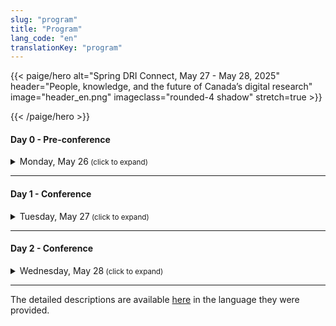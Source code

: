```yaml
---
slug: "program"
title: "Program"
lang_code: "en"
translationKey: "program"
---
```

{{< paige/hero
    alt="Spring DRI Connect, May 27 - May 28, 2025"
    header="People, knowledge, and the future of Canada’s digital research"
    image="header_en.png"
    imageclass="rounded-4 shadow"
    stretch=true >}}

{{< /paige/hero >}}

#### Day 0 - Pre-conference

<details>
  <summary class="h5">Monday, May 26<small class="text-muted d-print-none"> (click to expand)</small></summary>
  <div class="container">
    <div class="row mt-2">
      <div class="col-3 col-sm-2 bg-primary text-white">Time</div>
      <div class="col-3 bg-primary text-white">Location</div>
      <div class="col bg-primary text-white">Description</div>
    </div>
    <div class="row my-3">
      <div class="col-3 col-sm-2 text-nowrap">
        1:30 pm
        <span class="d-inline d-lg-none"><br /></span>
        (3 hours)
      </div>
      <div class="col-3">École de technologie supérieure</div>
      <div class="col">
      <details>
          <summary class="h6">Magic Castle Workshop</summary>
          <p>
            <a href="https://docs.google.com/forms/d/e/1FAIpQLSdkUnZFEvWUTUX4naHZSx_pGKOjP5MA_j3GhVXdR9ebpIHU7w/viewform" target="_blank">Registration form</a>
          </p>
        </details>
        </div>
    </div>
  </div>
</details>

<hr />

#### Day 1 - Conference

<details>
  <summary class="h5">Tuesday, May 27<small class="text-muted d-print-none"> (click to expand)</small></summary>
  <div class="container">
    <div class="row mt-2">
      <div class="col-3 col-sm-2 bg-primary text-white">Time</div>
      <div class="col-3 bg-primary text-white">Room</div>
      <div class="col bg-primary text-white">Description</div>
    </div>
    <div class="row my-3">
      <div class="col-3 col-sm-2 text-nowrap">
        8:00 am
        <span class="d-inline d-lg-none"><br /></span>
        (60 min)
      </div>
      <div class="col-3">Atrium</div>
      <div class="col">Registration</div>
    </div>
    <div class="row my-4">
      <div class="col-3 col-sm-2 text-nowrap">
        9:00 am
        <span class="d-inline d-lg-none"><br /></span>
        (30 min)
      </div>
      <div class="col-3">BMO Amphitheatre</div>
      <div class="col">Opening Remarks</div>
    </div>
    <div class="row my-3">
      <div class="col-3 col-sm-2 text-nowrap">
        9:30 am
        <span class="d-inline d-lg-none"><br /></span>
        (60 min)
      </div>
      <div class="col-3">BMO Amphitheatre</div>
      <div class="col">
        <details>
          <summary class="h6">Keynote - AI’s role in digital research, ethical considerations in AI adoption, or data-driven decision-making in research environments
          </summary>
          <p>
            Dr. Sidney Shapiro, Business Analytics Professor and AI Researcher at the University of Lethbridge
          </p>
          <p>
          Artificial intelligence (and more recently, Generative AI) is rapidly transforming research across disciplines in Canada—shaping how studies are designed, how data is analyzed, and how knowledge is produced. This evolution is bringing about fundamental changes to research workflows, methods, and infrastructure. At the same time, it raises critical questions about how public research institutions can engage with AI meaningfully and sustainably, particularly in the context of growing disparities in digital research capacity.
          </p>
          <p>
          This keynote will examine the current and emerging role of AI in Canadian research, with a focus on infrastructure challenges and strategic considerations. While private industry has advanced rapidly in developing generative AI technologies using vast computational resources, academic institutions face structural limitations that affect their ability to keep pace. Limited access to high-performance computing, specialized engineering expertise, and integrated systems continues to restrict what public institutions can build, implement, or study. As generative AI becomes both a method for research and a subject of research itself, the question becomes: what infrastructure and strategy are needed to support this work in the academic context?
         </p>
         <p>
         The talk will highlight how AI is being used as a research tool to support discovery, enhance analysis, and enable new forms of scholarly communication. It will also address the increasing significance of generative AI as an object of research, with active inquiry taking place across domains such as ethics, linguistics, education, and computational science. This dual role presents a set of unique challenges for research planning, funding, and institutional coordination.
         </p>
         <p>
         Key issues to be addressed include uneven access to advanced computing infrastructure, gaps in workforce readiness, and the growing need for national coordination around shared resources such as compute, data, and software. The session will also explore how institutional and policy frameworks can support responsible AI adoption, with attention to governance, training, and ethical oversight. The keynote will conclude by outlining strategic priorities for building sustainable AI capacity in Canada's research ecosystem. These priorities extend beyond technical infrastructure to include talent development, interdisciplinary collaboration, and investment models that reflect both the promise and the complexity of AI in research.
          </p>
         </details>
       </div>
    </div>
    <div class="row my-3" style="background-color: rgba(255, 192, 0, 0.1)">
      <div class="col-3 col-sm-2 text-nowrap">
        10:30
        <span class="d-inline d-lg-none"><br /></span>
        (30 min)
      </div>
      <div class="col-3">Atrium</div>
      <div class="col">Break</div>
    </div>
    <div class="row my-3">
      <div class="col-3 col-sm-2 text-nowrap">
        11:00 am
        <span class="d-inline d-lg-none"><br /></span>
        (15 min)
      </div>
      <div class="col-3">BMO Amphitheatre</div>
      <div class="col">
        <details>
          <summary class="h6">Strengthening Global Training and Skills Development Partnerships: The ARDC-Alliance Staff Exchange Initiative
          </summary>
          <p>
            Catherine Di Vita, Training Coordinator, Digital Research Alliance of Canada; Kathryn Unsworth, Manager, Skilled Workforce Development, Australian Research Data Commons
          </p>
          <p>
            This presentation explores the staff exchange between the Alliance and the Australian Research Data Commons. We’ll provide an overview of both organizations, share priorities and insights from the first exchange, highlight progress to date, and outline plans to deepen international collaboration in DRI training and workforce development in both jurisdictions.
          </p>
        </details>
      </div>
    </div>
    <div class="row my-3">
      <div class="col-3 col-sm-2 text-nowrap">
        11:15 am
        <span class="d-inline d-lg-none"><br /></span>
        (15 min)
      </div>
      <div class="col-3">BMO Amphitheatre</div>
      <div class="col">
        <details>
          <summary class="h6">Optimizing Training Reporting in Canada's Digital Research Infrastructure ecosystem: An ACENET led Pilot Project
          </summary>
          <p>
            Ines Hessler, CTO, ACENET
          </p>
          <p>
            Over the past decade, training has become an increasingly important part of our mission, with demand continuing to grow. To enhance our offerings and better leverage the data we collect, we launched a pilot project aimed at streamlining and standardizing training data collection and reporting processes. Since we don’t yet have full confidence in which metrics will best meet the Alliance’s national reporting needs, this project also includes a collaborative component to align our approach with broader Federation expectations.
          </p>
        </details>
      </div>
    </div>
    <div class="row my-3">
      <div class="col-3 col-sm-2 text-nowrap">
        11:30 am
        <span class="d-inline d-lg-none"><br /></span>
        (15 min)
      </div>
      <div class="col-3">BMO Amphitheatre</div>
        <div class="col">
          <details>
            <summary class="h6">User Certification: Let's do it!
            </summary>
            <p>
              Sergey Mashchenko, High Performance Computing Technical Consultant at SHARCNET, and Paul Preney, High Performance Computing Technical Consultant at the University of Windsor
            </p>
            <p>
              In this presentation, we will discuss pros and cons of requiring users to go through a certification procedure. This can be a good way to force users to get some basic training, reducing a waste of the computing and staff resources.
            </p>
          </details>
        </div>
    </div>
    <div class="row my-3">
      <div class="col-3 col-sm-2 text-nowrap">
        <span class="d-inline d-lg-none"><br /></span>
        11:45 AM
        <span class="d-inline d-lg-none"><br /></span>
        (15 min)
        </div>
      <div class="col-3">BMO Amphitheatre</div>
        <div class="col">
          <details>
            <summary class="h6">Redefining Training Discovery: An Introduction to Explora, the New Training Portal
            </summary>
            <p>
              Catherine Di Vita, Training Coordinator, Digital Research Alliance of Canada; Ramses van Zon, HPC Systems Analyst, SciNet/ Chair, National Training Coordination Council; Chris Want, Programmer/Analyst, University of Alberta
            </p>
            <p>
              This presentation will cover the development of Explora, the National Training Discovery Portal, focusing on phase one: a centralized platform for the discovery of national DRI training events. We will demo Explora, discuss the need for wider access to training, development challenges, and invite community feedback to shape future versions.
            </p>
          </details>
        </div>
    </div>
    <div class="row my-3" style="background-color: rgba(255, 192, 0, 0.1)">
      <div class="col-3 col-sm-2 text-nowrap">
        12 PM
        <span class="d-inline d-lg-none"><br /></span>
        (60 min)
      </div>
      <div class="col-3">Atrium</div>
      <div class="col">Lunch</div>
    </div>
    <div class="row my-3">
      <div class="col-3 col-sm-2 text-nowrap">
        1 PM
        <span class="d-inline d-lg-none"><br /></span>
        (75 min)
      </div>
      <div class="col-3"></div>
      <div class="col"></div>
    </div>
    <details><!--start of Stream 1 details-->
      <summary class="h6"><strong>Stream 1: Advancing HPC</strong>
          </summary>
   <div class="row my-3">
      <div class="col-3 col-sm-2 text-nowrap">
        1:00 PM
        <span class="d-inline d-lg-none"><br /></span>
        (30 min)
      </div>
      <div class="col-3">BMO Amphitheatre</div>
      <div class="col">
        <details>
            <summary class="h6">The Future of HPC in the age of AI (AI clusters vs HPC systems. Are we ready?)
            </summary>
            <p>
              Roman Baranowski, DRI Software Architect, ARC UBC; Jeff Albert, Manager and Architect, Advanced Research Computing Infrastructure, University of Victoria
            <p>
              In this talk /panel discussion I/we would like to talk/discuss about the architectural differences between AI and 'typical' HPC based workflows and try to address the challenges we are facing and find a path forward.  We as an Alliance Community have to be ready .... so let's talk....
            </p>
          </details>
      </div>
    </div>
    <div class="row my-3">
      <div class="col-3 col-sm-2 text-nowrap">1:30 PM
        <span class="d-inline d-lg-none"><br /></span>
        (15 min)
      </div>
      <div class="col-3">BMO Amphitheatre</div>
      <div class="col">
        <details>
            <summary class="h6">Kubernetes as a Natural Evolution of HPC: Complementing, Not Competing
            </summary>
            <p>
              Shaun Bathgate, Senior Advanced Research Computing Systems Administrator, University of Victoria
            </p>
            <p>
              Kubernetes supports interactive services, microservice architectures, and ephemeral workloads. This talk shows how it complements traditional HPC by expanding workload types and improving deployment flexibility, while preserving the strengths of HPC in batch scheduling and computational throughput across research institutions.
            </p>
          </details>
      </div>
    </div>
    <div class="row my-3">
      <div class="col-3 col-sm-2 text-nowrap">
        1:45 PM
        <span class="d-inline d-lg-none"><br /></span>
        (15 min)
      </div>
      <div class="col-3">BMO Amphitheatre</div>
      <div class="col">
        <details>
          <summary class="h6">Beyond MPI And OpenMP: Teaching Parallel Programming in Modern Research Computing</summary>
          <p>
            Alex Razoumov, Research Solutions Lead, Research Computing, Simon Fraser University
          </p>
          <p>
            Since 2017, our parallel programming training has shifted from MPI/OpenMP to higher-level languages like Chapel, Julia, and Python. These courses cover parallelism across cores, nodes, and GPUs, offering scalable, easy-to-learn solutions for novice users -- without sacrificing the performance of traditional HPC frameworks.
          </p>
        </details>
      </div>
    </div>
    <div class="row my-3">
      <div class="col-3 col-sm-2 text-nowrap">
        2:00 PM
        <span class="d-inline d-lg-none"><br /></span>
        (15 min)
      </div>
      <div class="col-3">BMO Amphitheatre</div>
      <div class="col">
        <details>
          <summary class="h6">Research Computing and Data Storage at Scale: 10 Years, 140+ Webinars
          </summary>
          <p>
            Alex Razoumov, Research Solutions Lead, Research Computing, Simon Fraser University
          </p>
          <p>
            In our research computing webinars we have covered numerous tools that enhance simulation and data management workflows. This talk highlights four standout HPC+RDM tools: in-situ visualization, lossy 3D compression, distributed dataset storage with git-annex, and DAR (Disk ARchiver).
          </p>
        </details>
      </div>
    </div>
   </details><!--end of Stream 1 details-->
    <div class="row my-3">
      <div class="col-3 col-sm-2 text-nowrap"></div>
      <div class="col-3"></div>
      <div class="col"></div>
    </div>
    <details><!--start of Stream 2 details-->
     <summary class="h6"><strong>Stream 2: Supporting excellence</strong>
          </summary>
    <div class="row my-3">
      <div class="col-3 col-sm-2 text-nowrap">
        1:00 PM
        <span class="d-inline d-lg-none"><br /></span>
        (30 min)
      </div>
      <div class="col-3">MB 3.435</div>
      <div class="col">
        <details>
            <summary class="h6">An open-minded discussion about communication to the research community
            </summary>
            <p>
              Marie-Helene Burle, Research Solutions Specialist, Simon Fraser University
            </p>
            <p>
              The Alliance has two important audiences: stake holders and researchers. Stake holders because without money nothing can be done; researchers because without them what’s the point? While communication to stake holders is mature, communication to the research community is lacking. I invite you to a roundtable to discuss this.
            </p>
          </details>
      </div>
    </div>
    <div class="row my-3">
      <div class="col-3 col-sm-2 text-nowrap">1:30 PM
        <span class="d-inline d-lg-none"><br /></span>
        (15 min)
      </div>
      <div class="col-3">MB 3.435</div>
      <div class="col">
        <details>
            <summary class="h6">Know Your Clients: Through the Traces of their Work
            </summary>
            <p>
              Mark Hahn, System Admin, Sharcnet-McMaster, Compute Ontario
            </p>
            <p>
              Understanding the researchers’ needs is critical to providing the infrastructure that enable them to maximize their contributions to their respective research areas. When researchers use DRAC resources they leave traces about their needs and successes. This starts with their user and group account details but extends out into their job records and research outputs. What can we tell about the needs and successes of our researchers by aggregating data from the various information sources that we currently have (e.g. user profiles, allocations, job records, publications, support tickets, etc) and what else could we learn by implementing new data collections that would give us more fine grained access to other key properties of research production (e.g. storage use, software utilization, job performance metrics, training registrations and outcomes, etc).
            </p>
          </details>
      </div>
    </div>
    <div class="row my-3">
      <div class="col-3 col-sm-2 text-nowrap">
        1:45 PM
        <span class="d-inline d-lg-none"><br /></span>
        (15 min)
      </div>
      <div class="col-3">MB 3.435</div>
      <div class="col">
        <details>
          <summary class="h6">Optimising Resource Utilisation in HPC: Tackling Waste in the Alliance Ecosystem</summary>
          <p>
            Moïra Dion, Analyst, Calcul Québec; Hélène Gingras, Analyst, Calcul Québec
          </p>
          <p>
            This talk explores resource waste in the Alliance ecosystem, focusing on Narval’s CPU, GPU, and memory inefficiencies. A three-month project identified 125 over-consumers, estimated waste costs at $88,605, and implemented improvements like educational resources and streamlined workflows to enhance resource utilization and user engagement.
          </p>
        </details>
      </div>
    </div>
    <div class="row my-3">
      <div class="col-3 col-sm-2 text-nowrap">
        2:00 PM
        <span class="d-inline d-lg-none"><br /></span>
        (15 min)
      </div>
      <div class="col-3">MB 3.435</div>
      <div class="col">
        <details>
          <summary class="h6">Monitoring GPU utilization and waste management best practices (Accelerator Working Group)
          </summary>
          <p>
            Nikolai Sergueev, HPC Analyst, Calcul Québec/Université de Montréal
          </p>
          <p>
            <a href="https://docs.google.com/document/d/1vwas1KKeEDDf3PYVAfx1Auxsg-OQdRHx/edit?usp=sharing&ouid=109991764007851235677&rtpof=true&sd=true" target="_blank">Click here for the full description</a>
          </p>
        </details>
      </div>
    </div>
    </details><!--end of Stream 2 details-->
    <div class="row my-3">
      <div class="col-3 col-sm-2 text-nowrap"></div>
      <div class="col-3"></div>
      <div class="col"></div>
    </div>
    <details><!--start of Stream 3 details-->
      <summary class="h6"><strong>Stream 3: Platforms for progress</strong>
      </summary>
    <div class="row my-3">
      <div class="col-3 col-sm-2 text-nowrap">
        1:00 PM
        <span class="d-inline d-lg-none"><br /></span>
        (30 min)
      </div>
      <div class="col-3">MB 3.445</div>
      <div class="col">
        <details>
            <summary class="h6">The Colibri Initiative: Towards Accessible Cloud Services
            </summary>
            <p>
              Sarah Cameron-Pesant, Advanced Research Computing Analyst - Humanities and Social Sciences Specialist, Calcul Québec / Université du Québec à Montréal; Lydia Vermeyden, Director for the development of new research services, Calcul Québec
            </p>
            <p>
              A strong need has been identified in the research community for ready-to-use open-source software that facilitates inter-institutional collaboration. The Colibri initiative is led by Calcul Québec to develop new, more accessible cloud services for researchers who do not have the technical skills or resources to use our current services.
            </p>
          </details>
      </div>
    </div>
    <div class="row my-3">
      <div class="col-3 col-sm-2 text-nowrap">1:30 PM
        <span class="d-inline d-lg-none"><br /></span>
        (15 min)
      </div>
      <div class="col-3">MB 3.445</div>
      <div class="col">
        <details>
            <summary class="h6">Does your DMP Template Needs a Refresh? A Cyber-Aware Approach to RDM
            </summary>
            <p>
              Luc Letarte, Research Cybersecurity and Compliance Specialist, UBC
            </p>
            <p>
              Data Management Plans (DMPs) – they seem simple, but are they? How can we navigate the complexities of data security? How can we design a one-size-fits-all template for diverse research needs while ensuring requirements are met? In today's digital age, the requirements for DMPs have evolved, with a heightened focus on cybersecurity, privacy, and compliance. In this lightning talk, we will present a summary of our updates to modernize the UBC DMP template with emphasize data security in mind, as well as meeting the increasing demands of funding agencies and regulatory bodies.
            </p>
          </details>
      </div>
    </div>
    <div class="row my-3">
      <div class="col-3 col-sm-2 text-nowrap">
        1:45 PM
        <span class="d-inline d-lg-none"><br /></span>
        (15 min)
      </div>
      <div class="col-3">MB 3.445</div>
      <div class="col">
        <details>
          <summary class="h6">DMP Assistant: Stable Present, Evolving Future</summary>
          <p>
            Marcus Closen, Product Lead, Data Management Planning, Digital Research Alliance of Canada
          </p>
          <p>
            DMP Assistant is the Canadian solution for data management planning. It provides a national, bi-lingual platform for Canadian researchers. This presentation considers the past, present, and future of DMP in Canada and the potential of greater collaboration between platforms like DMP Assistant and other DRI assets in the space.
          </p>
        </details>
      </div>
    </div>
    <div class="row my-3">
      <div class="col-3 col-sm-2 text-nowrap">
        2:00 PM
        <span class="d-inline d-lg-none"><br /></span>
        (15 min)
      </div>
      <div class="col-3">MB 3.445</div>
      <div class="col">
        <details>
          <summary class="h6">Adapting Open-Source: A Learning Opportunity for Research Support and Developers Alike
          </summary>
          <p>
            Danica Evering, Research Data Management Specialist, McMaster University and Richie Motorgeanu, Learning Resource Development Assistant, Sherman Centre for Digital Scholarship, McMaster University
          </p>
          <p>
            More researchers than ever are accessing digital research infrastructure and services: Advanced Research Computing, Research Data Management, and Research Software Development. Using our newly developed README Creator tool as a case study, this interactive talk explores the challenges and benefits of adapting open-source software as a multidisciplinary team of research support staff and students. We’ll end with a group discussion about researcher needs which could be addressed through open-source tools, training, or documentation and how we can collaborate across pillars while providing hands-on learning opportunities for future professionals.
          </p>
        </details>
      </div>
    </div>
    </details><!--end of Stream 3 details-->
    <div class="row my-3" style="background-color: rgba(255, 192, 0, 0.1)">
      <div class="col-3 col-sm-2 text-nowrap">
        2:15 PM
        <span class="d-inline d-lg-none"><br /></span>
        (30 min)
      </div>
      <div class="col-3">Atrium</div>
      <div class="col">Break</div>
    </div>
    <div class="row my-3">
      <div class="col-3 col-sm-2 text-nowrap">
        2:45 PM
        <span class="d-inline d-lg-none"><br /></span>
        (30 min)
      </div>
      <div class="col-3">BMO Amphitheatre</div>
      <div class="col">
        <details>
          <summary class="h6">Research Data Management Demystified: Your Questions, Our Answers!
          </summary>
          <p>
            Amanda Tomé, Marcus Closen, Tristan Kuehn, Natalie Williams, Lee Wilson, RDM, Digital Research Alliance of Canada, and Caroline Baril, Calcul Québec
          </p>
          <p>
            The AMA (Ask Me Anything) style interactive session about research data management (RDM) practices and services will facilitate discussion, dispel myths about RDM practices, and foster mutual understanding between colleagues. The goal is to create greater connection and understanding between the different functional areas of the DRI ecosystem, to identify avenues for collaboration between RDM and other areas, and to understand gaps in knowledge that need further investigation.
          </p>
        </details>
      </div>
    </div>
    <div class="row my-3">
      <div class="col-3 col-sm-2 text-nowrap">
        3:15 PM
        <span class="d-inline d-lg-none"><br /></span>
        (15 min)
      </div>
      <div class="col-3">BMO Amphitheatre</div>
      <div class="col">
        <details>
          <summary class="h6">What Really Happens at FRDR? An Overview of Curation and Preservation Services
          </summary>
          <p>
            Natalie Williams, Curation Services Lead and Amanda Tomé, Preservation Coordinator, Digital Research Alliance of Canada
          <p>
            Representatives from the FRDR service team will discuss how curation and preservation activities prevent common issues with data reuse, extending the life and utility of research data.
          </p>
        </details>
      </div>
    </div>
    <div class="row my-3">
      <div class="col-3 col-sm-2 text-nowrap">
        3:30 PM
        <span class="d-inline d-lg-none"><br /></span>
        (15 min)
      </div>
      <div class="col-3">BMO Amphitheatre</div>
      <div class="col">
        <details>
          <summary class="h6">Building an Inter-Institutional and Cross-Functional Research Data Management Community: From Strategy to Implementation
          </summary>
          <p>
            Anneliese Eber, Research Data Management Librarian, University of Waterloo; Jennifer Abel, Research Data Management Librarian, University of Calgary; Michael Steeleworthy, Research Data Management Librarian, Wilfrid Laurier University
          </p>
          <p>
            During a nationwide workshop at the University of Waterloo, participants from libraries, research offices, and IT departments engaged in dynamic discussion sharing strategies and challenges to strengthen the digital research infrastructure community. This session will highlight key actionable recommendations from the workshop and foster discussion to continue this collaborative work.
          </p>
        </details>
      </div>
    </div>
     <div class="row my-3">
      <div class="col-3 col-sm-2 text-nowrap">
        3:45 PM
        <span class="d-inline d-lg-none"><br /></span>
        (15 min)
      </div>
      <div class="col-3">BMO Amphitheatre</div>
      <div class="col">
        <details>
          <summary class="h6">Laying the Foundation: The Pilot National Research Data Management Jumpstart
          </summary>
          <p>
            Jennifer Abel, Research Data Management Librarian, University of Calgary
          </p>
          <p>
            RDM Jumpstart is a free national program which introduces attendees to best practices in RDM using common tools to support research transparency and reproducibility. The pilot offering was held in May 2025. We will explore the motivations behind the program and how it works, as well as sharing preliminary feedback.
          </p>
        </details>
      </div>
    </div>
      <div class="row my-3">
      <div class="col-3 col-sm-2 text-nowrap">
        4:00 PM
        <span class="d-inline d-lg-none"><br /></span>
        (15 min)
      </div>
      <div class="col-3">BMO Amphitheatre</div>
      <div class="col">
        <details>
          <summary class="h6">Has Magic? False: File Format Signature Development for Research Data Formats
          </summary>
          <p>
            Amanda Tomé, Preservation Coordinator, Digital Research Alliance of Canada
          </p>
          <p>
            Understanding file formats is one of the first steps in determining preservation capabilities and risk to long-term access. However, digital preservation identification tools fail to identify many file formats associated with research data creating a barrier to an important initial step in the preservation process. This presentation will describe the ongoing work undertaken by the digital preservation team to develop file format signatures to help identify file formats found in the Federated Research Data Repository (FRDR). It also seeks to solicit feedback from the broader DRI community on other possible approaches to file format identification work.
          </p>
        </details>
      </div>
    </div>
      <div class="row my-3">
      <div class="col-3 col-sm-2 text-nowrap">
        4:30 pm
      </div>
      <div class="col-3">ÉTS</div>
      <div class="col">
        <details>
          <summary class="h6">Visit of supercomputers with Calcul Québec
          </summary>
          <p>
            <a href="https://events.myconferencesuite.com/ETSTours/reg/landing/" target="_blank">Registration form</a>
          </p>
        </details>
      </div>
    </div>
    <div class="row my-3">
      <div class="col-3 col-sm-2 text-nowrap">
        6 pm
      </div>
      <div class="col-3">Wienstein & Gavino's 1434 Crescent St, Montreal, Quebec H3G 2B6</div>
      <div class="col">DRI Connect Dinner</div>
    </div>
  </div>
</details>

<hr />

#### Day 2 - Conference

<details>
  <summary class="h5">Wednesday, May 28<small class="text-muted d-print-none"> (click to expand)</small></summary>
  <div class="container">
    <div class="row mt-2">
      <div class="col-3 col-sm-2 bg-primary text-white">Time</div>
      <div class="col-3 bg-primary text-white">Room</div>
      <div class="col bg-primary text-white">Description</div>
    </div>
      <div class="row my-3">
      <div class="col-3 col-sm-2 text-nowrap">
        9:00 AM
        <span class="d-inline d-lg-none"><br /></span>
        (60 min)
      </div>
      <div class="col-3">BMO Amphitheatre</div>
      <div class="col">
        <details>
          <summary class="h6">Keynote - Health Sciences in the digital age
          </summary>
          <p>
            Dr. Guillaume Bourque, Professor in the Department of Human Genetics and Director of Bioinformatics at the McGill Genome Center. Board Director, Digital Research Alliance of Canada.
          </p>
          <p>
            <a href="https://alliancecan.ca/en/about/board-directors/guillaume-bourque" target="_blank">Link to bio</a>
          </p>
          <p>
          High-throughput technologies are transforming biomedical research by enabling the detailed characterization of individual genomes and cellular molecular processes at unprecedented resolution. When paired with advances in machine learning and artificial intelligence, these technologies hold immense promise for driving innovation in health sciences and improving healthcare outcomes. However, realizing this potential requires overcoming significant challenges in data management, software infrastructure, and computational resources. Here, I will present key initiatives addressing some of these challenges. The Global Alliance for Genomics and Health (GA4GH)—a not-for-profit alliance of over 500 organizations—is developing technical standards, policy frameworks, and tools to promote the responsible, voluntary, and secure use of genomic and related health data worldwide. I will also present SecureData4Health, a secure cloud-based infrastructure designed to support the analysis and sharing of genomic and health data. It builds on existing capabilities in Ontario through HPC4Health and adds a new compute node in Québec to enhance national capacity. Finally, I will introduce the Pan-Canadian Genome Library (PCGL), a landmark initiative unifying Canada’s human genome sequencing effort. PCGL establishes a centralized, federated data management system aligned with international standards and respectful of jurisdictional and cultural constraints around human genetic data. It supports both retrospective and new projects, ensuring long-term archival, accessibility, and integration of genomic, clinical, and phenotypic data. Together, these efforts lay the foundation for a robust, secure, and collaborative ecosystem that will accelerate genomic research and improve health outcomes across Canada and beyond.
          </p>
        </details>
      </div>
    </div>
    <div class="row my-3">
    <div class="col-3 col-sm-2 text-nowrap">
        10:00 AM
        <span class="d-inline d-lg-none"><br /></span>
        (15 min)
      </div>
      <div class="col-3">BMO Amphitheatre</div>
      <div class="col">
        <details>
          <summary class="h6">Humanities and Social Sciences Digital Research Infrastructure in Canada: Current State and Future Directions
          </summary>
          <p>
            Alyssa Arbuckle, Research Infrastructure Grants Officer; James MacGregor, Director, Research Infrastructure & Development
          </p>
          <p>
            <p>
            Recently the Canadian Research Knowledge Network and Érudit collaborated to survey humanities and social sciences (HSS) digital research infrastructure (DRI) in Canada. This presentation focuses on areas of confluence in HSS DRI, including the integration of PIDs through the Canadian PID Advisory Committee, coordinated by the Alliance with others.
          </p>
          </p>
        </details>
      </div>
    </div>
    <div class="row my-3">
      <div class="col-3 col-sm-2 text-nowrap">
        10:15 AM
        <span class="d-inline d-lg-none"><br /></span>
        (15 min)
      </div>
      <div class="col-3">BMO Amphitheatre</div>
      <div class="col">
        <details>
          <summary class="h6">Qualitative supports and software for Humanities and Social Sciences (HSS) Researchers
          </summary>
          <p>
            Lina Harper, Humanities and Social Sciences Analyst, McGill; Jérémie Dion, Coordinator of the LibreQDA project and PhD candidate in STS at UQAM
          </p>
          <p>
            <p>
            A high level, introductory overview of qualitative research and needs of HSS researchers. We look at the goals and challenges of qualitative methods, proprietary software, and conclude with a preview of open source software. LibreQDA (in beta) is being developed with the support of Calcul Quebec.
          </p>
          </p>
        </details>
      </div>
    </div>
    <div class="row my-3" style="background-color: rgba(255, 192, 0, 0.1)">
      <div class="col-3 col-sm-2 text-nowrap">
        10:30 AM
        <span class="d-inline d-lg-none"><br /></span>
        (30 min)
      </div>
      <div class="col-3">Atrium</div>
      <div class="col">Break</div>
    </div>
    <div class="row my-3">
      <div class="col-3 col-sm-2 text-nowrap">
        11:00 AM
        <span class="d-inline d-lg-none"><br /></span>
        (75 min)
      </div>
      <div class="col-3"></div>
      <div class="col"></div>
    </div>
    <details><!--start of Stream 1 details-->
      <summary class="h6"><strong>Stream 1: Secure Foundations</strong>
      </summary>
    <div class="row my-3">
      <div class="col-3 col-sm-2 text-nowrap">
        11:00 AM
        <span class="d-inline d-lg-none"><br /></span>
        (15 min)
      </div>
      <div class="col-3">BMO Amphitheatre</div>
      <div class="col">
        <details>
            <summary class="h6">Sensitive Research Computing with SciNet4Health
            </summary>
            <p>
              Shawn Winnington-Ball, Manager, Information System Security, SciNet, University of Toronto; Yohai Meiron, Scientific Applications Analyst, SciNet, University of Toronto
            <p>
              We introduce a secure computing enclave at SciNet High-Performance Computing Consortium. Codenamed S4H, this environment is already available to groups at the University of Toronto as a pilot project. S4H aims to meet researchers’ needs for hosting and working with sensitive data, which SciNet’s main cluster, Niagara, does not accommodate. We’ll explain how S4H data are encrypted at rest and access is hardened, talk about the difficulties of providing isolation for different research groups on a shared system, and explore the different components that make it possible, such as key management and containerization mechanisms.  We will also focus on our adoption of the Cybersecurity Maturity Model Certification (CMMC) framework, describing our journey deciphering the complexities of the NIST 800-171 control set, crafting Plans of Action and Milestones for compliance gaps, and internal and external assessments to verify compliance.
            </p>
          </details>
      </div>
    </div>
    <div class="row my-3">
      <div class="col-3 col-sm-2 text-nowrap">11:15 AM
        <span class="d-inline d-lg-none"><br /></span>
        (15 min)
      </div>
      <div class="col-3">BMO Amphitheatre</div>
      <div class="col">
        <details>
            <summary class="h6">Secure Data for Health (SD4H), a secure Digital Research Cloud
            </summary>
            <p>
              Nathalie Aerens, SD4Health platform manager, McGill; Pierre-Olivier Quirion, SD4H tech Lead, McGill - CQ - SD4H
            </p>
            <p>
              The future of Canada’s digital research in health and genomics is relying on robust privacy and security safeguards. Data security has always been a concern for human genomics research, and since its progressive but intensive usage of the Canadian DRI infrastructure, different levels of pressure have been put on us, Alliance members, to make our infrastructure secure.
            </p>
            <p>
              Achieving robust security for human health projects is no longer a distant goal. New requirements, like the recent update to the NIH Genomic Data Sharing Policy, have made it a priority for research groups previously less concerned with this aspect. The old approach of neglecting security demands is not viable for many new research projects.
             </p>
             <p>
              SD4H is based on an OpenStack cloud infrastructure managed jointly by McGill's Canadian Center for Computational Genomics (C3G) and Calcul Québec. Advanced Research Computing, Research Data Management, and Research Software services are developed and deployed on this infrastructure, providing privacy and security for its users.
            </p>
          </details>
      </div>
    </div>
    <div class="row my-3">
      <div class="col-3 col-sm-2 text-nowrap">
        11:30 AM
        <span class="d-inline d-lg-none"><br /></span>
        (15 min)
      </div>
      <div class="col-3">BMO Amphitheatre</div>
      <div class="col">
        <details>
          <summary class="h6">Federated Identities for Scientific Platforms Using CILogon</summary>
          <p>
            Darren Boss, Senior Research Computing Analyst, University of Victoria
          </p>
          <p>
            CILogon is used to simplify access to platforms via the EduGain identity federation. It enables easy user authentication and sharing of enriched identity data across multiple applications. CILogon is already being used in platforms like DMP Assistant, and the Cloud Connect pilot with more platform integrations in the planning phase.
          </p>
        </details>
      </div>
    </div>
    <div class="row my-3">
      <div class="col-3 col-sm-2 text-nowrap">
        11:45 AM
        <span class="d-inline d-lg-none"><br /></span>
        (15 min)
      </div>
      <div class="col-3">BMO Amphitheatre</div>
      <div class="col">
        <details>
          <summary class="h6">API Security
          </summary>
          <p>
            Ryan McRonald, Cybersecurity Manager, UVic / Arbutus Site
          </p>
          <p>
            APIs are the backbone of modern applications enabling integration and communication between systems.  However, with great connectivity comes great responsibility.  This technical talk will delve into API security, exploring the risks exposed via APIs, the best practices for securing APIs, and how to implement API security measures based on work to secure our community cloud APIs.  Join us to learn how to fortify your APIs against common threats.
          </p>
        </details>
      </div>
    </div>
    <div class="row my-3">
      <div class="col-3 col-sm-2 text-nowrap">
        12:00 PM
        <span class="d-inline d-lg-none"><br /></span>
        (15 min)
      </div>
      <div class="col-3">BMO Amphitheatre</div>
      <div class="col">
        <details>
          <summary class="h6">Controlled Access Management (CAM) for Research Data Initiative
          </summary>
          <p>
            Victoria Smith, Data Governance & Ethics Lead, Digital Research Alliance of Canada
          </p>
          <p>
            This presentation will provide a brief overview of the Controlled Access Management (CAM) for Research Data Initiative, including outputs from Phase 1, and current and planned work. Applying the principles of open science in the context of sensitive and restricted access research involve challenges on different levels.
          </p>
        </details>
      </div>
    </div>
  </details><!--end of Stream 1 details-->
    <div class="row my-3">
      <div class="col-3 col-sm-2 text-nowrap">
      </div>
      <div class="col-3"></div>
      <div class="col"></div>
    </div>
    <details><!--start of Stream 2 details-->
      <summary class="h6"><strong>Stream 2: Innovating systems</strong>
      </summary>
    <div class="row my-3">
      <div class="col-3 col-sm-2 text-nowrap">
        11:00 AM
        <span class="d-inline d-lg-none"><br /></span>
        (15 min)
      </div>
      <div class="col-3">MB 3.435</div>
      <div class="col">
        <details>
            <summary class="h6">MonarQ Taking Flight
            </summary>
            <p>
              Lydia Vermeyden, Director for the development of new research services, Calcul Québec
            <p>
              2025 is the international year for quantum science and technology, marking 100 years since the first official publication of quantum mechanics. At Calcul Québec we are celebrating with the launch of our quantum services on MonarQ, our 24 qubit quantum computer. But what is quantum computing, and is it really that different from managing the classical systems, software and data that we know and love? What happens if classical and quantum systems are connected together? We will be discussing these questions while sharing our extraordinary journey of launching quantum computing services at Calcul Québec, and the amazing team that has made it possible. After all, successfully facilitating the research of tomorrow is not just about the latest technology, it's about the people that make it happen.
            </p>
          </details>
      </div>
    </div>
    <div class="row my-3">
      <div class="col-3 col-sm-2 text-nowrap">11:15 AM
        <span class="d-inline d-lg-none"><br /></span>
        (15 min)
      </div>
      <div class="col-3">MB 3.435</div>
      <div class="col">
        <details>
            <summary class="h6">PennyLane-Calculquebec: Streamlining Quantum Algorithm Research on MonarQ
            </summary>
            <p>
              Samuel Richard, Calcul Québec
            <p>
              Calcul Québec developed PennyLane-CalculQuébec, a software plugin enabling hybrid quantum-classical workflows on MonarQ, Canada's 24-qubit quantum computer by Anyon Systems. This session introduces key plugin features and an overview of the architecture, concluding with future enhancements aimed at broader integration with Canada’s evolving quantum research infrastructure.
            </p>
          </details>
      </div>
    </div>
    <div class="row my-3">
      <div class="col-3 col-sm-2 text-nowrap">
        11:30 AM
        <span class="d-inline d-lg-none"><br /></span>
        (15 min)
      </div>
      <div class="col-3">MB 3.435</div>
      <div class="col">
        <details>
          <summary class="h6">Streamlining Magic Castle clusters creation at Calcul Québec using Terraform cloud</summary>
          <p>
            Maxime Boissonneault, Director, Research and teaching support, Calcul Québec
          </p>
          <p>
             <a href="https://docs.google.com/document/d/1vwas1KKeEDDf3PYVAfx1Auxsg-OQdRHx/edit?usp=sharing&ouid=109991764007851235677&rtpof=true&sd=true" target="_blank">Click here for the full description</a>
          </p>
        </details>
      </div>
    </div>
    <div class="row my-3">
      <div class="col-3 col-sm-2 text-nowrap">
        11:45 AM
        <span class="d-inline d-lg-none"><br /></span>
        (15 min)
      </div>
      <div class="col-3">MB 3.435</div>
      <div class="col">
        <details>
          <summary class="h6">A Home Among the Clouds
          </summary>
          <p>
            Jeff Albert, Manager and Architect, Advanced Research Computing Infrastructure, University of Victoria
          </p>
          <p>
            Come hear the details of the Arbutus Cloud renewal, the exciting capabilities it's bringing forward, and an exploration of how the rapidly-changing global landscape has put a sudden spotlight on technology autonomy at every level.
          </p>
        </details>
      </div>
    </div>
    <div class="row my-3">
      <div class="col-3 col-sm-2 text-nowrap">
        12:00 PM
        <span class="d-inline d-lg-none"><br /></span>
        (15 min)
      </div>
      <div class="col-3">MB 3.435</div>
      <div class="col">
        <details>
          <summary class="h6">State of the Accelerators
          </summary>
          <p>
            Pawel Pomorski, HPC analyst, lead of Accelerators Working Group, Sharcnet
          </p>
          <p>
            The Alliance has just experienced a generational jump in the capabilities of its accelerator hardware, with hundreds of NVIDIA H100 GPUs and some MI300A APUs newly available. This session will discuss the impact of these changes and what we might expect in new accelerator hardware in the coming years.
          </p>
        </details>
      </div>
    </div>
  </details><!--end of Stream 2 details-->
    <div class="row my-3">
      <div class="col-3 col-sm-2 text-nowrap">
      </div>
      <div class="col-3"></div>
      <div class="col"></div>
    </div>
    <details>
    <summary class="h6"><strong>Stream 3: Empowering research</strong>
          </summary>
    <div class="row my-3">
      <div class="col-3 col-sm-2 text-nowrap">
        11:00 AM
        <span class="d-inline d-lg-none"><br /></span>
        (15 min)
      </div>
      <div class="col-3">MB 3.445</div>
      <div class="col">
        <details>
            <summary class="h6">UseGalaxy Canada platform update
            </summary>
            <p>
              Carol Gauthier, Project Manager / Developper, Université de Sherbrooke / Calcul Québec
            <p>
             This talk will present the platform UseGalaxy.ca, the Canadian branch of the international UseGalaxy initiative, based on the open source Galaxy platform. We will provide an overview of its components, including the integration with the Alliance Cloud Connect Pilot project, as well as usage statistics and roadmap.
            </p>
          </details>
      </div>
    </div>
    <div class="row my-3">
      <div class="col-3 col-sm-2 text-nowrap">11:15 AM
        <span class="d-inline d-lg-none"><br /></span>
        (15 min)
      </div>
      <div class="col-3">MB 3.445</div>
      <div class="col">
        <details>
            <summary class="h6">CBRAIN: A Web-based Distributed Computing Platform for Collaborative Research
            </summary>
            <p>
              Bryan Caron, Director, Operations and Development (CBRAIN and NeuroHub) and Co-PI of NeuroHub, McGill University
            <p>
              CBRAIN is an open-source, research platform that enables scientists to perform large-scale data analyses using advanced scientific tools through an intuitive web interface. With over 2,000 users across 193 locations in 59 countries, CBRAIN connects researchers in neuroinformatics, genomics, and beyond to distributed computing and data resources.
            </p>
          </details>
      </div>
    </div>
    <div class="row my-3">
      <div class="col-3 col-sm-2 text-nowrap">
        11:30 AM
        <span class="d-inline d-lg-none"><br /></span>
        (15 min)
      </div>
      <div class="col-3">MB 3.445</div>
      <div class="col">
        <details>
          <summary class="h6">OSSecMon: High-Performance Linux Security Monitoring with eBPF</summary>
          <p>
            Gabriel Lapointe, Security Analyst, McGill University
          <p>
            First, we will explain the context in which OSSecMon was created (We had noticed deficiencies at certain levels concerning, among other things, basic security principles, e.g., non-repudiation, and this led us to develop a solution that did not yet exist). Afterwards, we will briefly overview the main technology used by the program (eBPF) and explain how we use it in ossecmon, followed by a brief overview of complementary tools used such as inotify, yara, and openscap. We will conclude by explaining how OSSecMon can be used to comply with certain standards such as NIST, ISO, etc. We will probably run out of time, but everything will be followed by a question period.
          </p>
        </details>
      </div>
    </div>
    <div class="row my-3">
      <div class="col-3 col-sm-2 text-nowrap">
        11:45 AM
        <span class="d-inline d-lg-none"><br /></span>
        (15 min)
      </div>
      <div class="col-3">MB 3.445</div>
      <div class="col">
        <details>
          <summary class="h6">Interactive HPC Computing with Open OnDemand
          </summary>
          <p>
            Grigory Shamov, Site Lead / HPC Specialist, University of Manitoba; James Willis, Scientific Applications Analyst, SciNet
          </p>
          <p>
            In this talk, we will introduce Open OnDemand, a web-based interface designed to provide easy access to High-Performance Computing (HPC) resources. Terminal-based interfaces can be challenging for new users with limited experience, resulting in a steep learning curve. Open OnDemand aims to make HPC more accessible by offering an intuitive graphical interface that simplifies the process of submitting, monitoring and managing jobs. We will explore the key features of Open OnDemand, including web-based access, job management, file management and support for interactive applications like Jupyter Notebooks, RStudio, and VS Code. Additionally, we will demonstrate the SciNet and Grex Open OnDemand portal and discuss their deployment and use cases.
          </p>
        </details>
      </div>
    </div>
    <div class="row my-3">
      <div class="col-3 col-sm-2 text-nowrap">
        12:00 PM
        <span class="d-inline d-lg-none"><br /></span>
        (15 min)
      </div>
      <div class="col-3">MB 3.445</div>
      <div class="col">
        <details>
          <summary class="h6">From Bash Scripts to GitOps: Automating Kubernetes Deployments with ArgoCD
          </summary>
          <p>
            Shaun Bathgate, Senior Advanced Research Computing Systems Administrator, University of Victoria
          </p>
          <p>
            This session introduces GitOps as a structured, version-controlled approach to Kubernetes management. By comparing imperative scripts with ArgoCD-driven workflows, attendees will learn how declarative infrastructure, automated sync, and secure secret handling simplify operations and improve stability across single or multi-cluster research environments.
          </p>
        </details>
      </div>
    </div>
    </details><!--end of Stream 3 details-->
    <div class="row my-3" style="background-color: rgba(255, 192, 0, 0.1)">
      <div class="col-3 col-sm-2 text-nowrap">
        12:15 PM
        <span class="d-inline d-lg-none"><br /></span>
        (60 min)
      </div>
      <div class="col-3">Atrium</div>
      <div class="col">Lunch</div>
    </div>
    <div class="row my-3">
      <div class="col-3 col-sm-2 text-nowrap">
        1:15 PM
        <span class="d-inline d-lg-none"><br /></span>
        (30 min)
      </div>
      <div class="col-3">BMO Amphitheatre</div>
      <div class="col">
        <details>
          <summary class="h6">Alliance projects and initiatives updates
          </summary>
          <p>
            Session details coming soon
          </p>
        </details>
      </div>
    </div>
    <div class="row my-3">
      <div class="col-3 col-sm-2 text-nowrap">
        1:45 PM
        <span class="d-inline d-lg-none"><br /></span>
        (45 min)
      </div>
      <div class="col-3">BMO Amphitheatre</div>
      <div class="col">
        <details>
          <summary class="h6">Alliance Fireside Chat
          </summary>
          <p>
            Session details coming soon
          </p>
        </details>
      </div>
    </div>
    <div class="row my-3">
      <div class="col-3 col-sm-2 text-nowrap">
        2:30 PM
        <span class="d-inline d-lg-none"><br /></span>
        (30 min)
      </div>
      <div class="col-3">BMO Amphitheatre</div>
      <div class="col">George Ross Closing Remarks</div>
    </div>
    <div class="row my-3">
      <div class="col-3 col-sm-2 text-nowrap">
        3:00 pm
      </div>
      <div class="col-3">Atrium</div>
      <div class="col">Networking and end of program</div>
    </div>
  </div>
</details>
<hr />
The detailed descriptions are available <a href="https://docs.google.com/document/d/1vwas1KKeEDDf3PYVAfx1Auxsg-OQdRHx/edit?usp=sharing&ouid=109991764007851235677&rtpof=true&sd=true" target="_blank">here</a> in the language they were provided.
